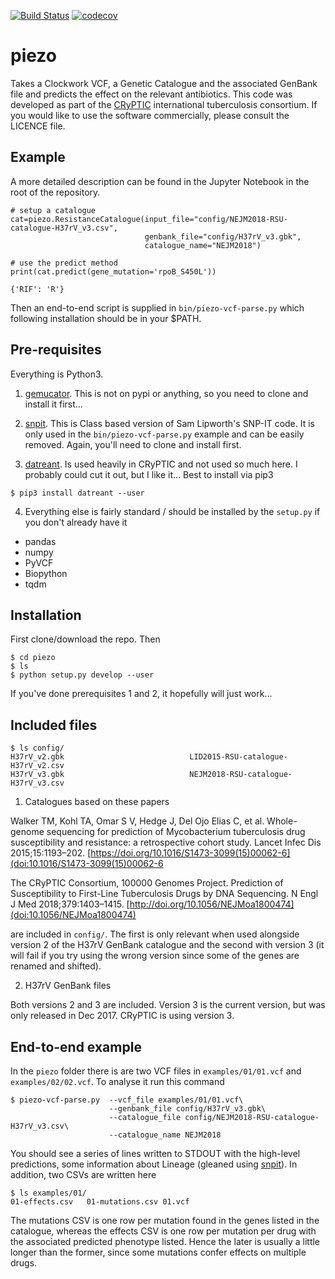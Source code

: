 [![Build Status](https://travis-ci.com/philipwfowler/piezo.svg?branch=develop)](https://travis-ci.com/philipwfowler/piezo) [![codecov](https://codecov.io/gh/philipwfowler/piezo/branch/develop/graph/badge.svg)](https://codecov.io/gh/philipwfowler/piezo)

# piezo

Takes a Clockwork VCF, a Genetic Catalogue and the associated GenBank file and predicts the effect on the relevant antibiotics. This code was developed as part of the [CRyPTIC](http://www.crypticproject.org) international tuberculosis consortium. If you would like to use the software commercially, please consult the LICENCE file.

## Example

A more detailed description can be found in the Jupyter Notebook in the root of the repository.

```
# setup a catalogue
cat=piezo.ResistanceCatalogue(input_file="config/NEJM2018-RSU-catalogue-H37rV_v3.csv",
                              genbank_file="config/H37rV_v3.gbk",
                              catalogue_name="NEJM2018")

# use the predict method
print(cat.predict(gene_mutation='rpoB_S450L'))

{'RIF': 'R'}
```

Then an end-to-end script is supplied in `bin/piezo-vcf-parse.py` which following installation should be in your $PATH.

## Pre-requisites

Everything is Python3.

1. [gemucator](https://github.com/philipwfowler/gemucator). This is not on pypi or anything, so you need to clone and install it first...

2. [snpit](https://github.com/philipwfowler/snpit). This is Class based version of Sam Lipworth's SNP-IT code. It is only used in the `bin/piezo-vcf-parse.py` example and can be easily removed. Again, you'll need to clone and install first.

3. [datreant](https://datreant.readthedocs.io/en/latest/). Is used heavily in CRyPTIC and not used so much here. I probably could cut it out, but I like it... Best to install via pip3

`$ pip3 install datreant --user`

4. Everything else is fairly standard / should be installed by the `setup.py` if you don't already have it
* pandas
* numpy
* PyVCF
* Biopython
* tqdm

## Installation

First clone/download the repo. Then

```
$ cd piezo
$ ls 
$ python setup.py develop --user
```

If you've done prerequisites 1 and 2, it hopefully will just work...

## Included files

```
$ ls config/
H37rV_v2.gbk                            LID2015-RSU-catalogue-H37rV_v2.csv
H37rV_v3.gbk                            NEJM2018-RSU-catalogue-H37rV_v3.csv
```

1. Catalogues based on these papers

Walker TM, Kohl TA, Omar S V, Hedge J, Del Ojo Elias C, et al. Whole-genome sequencing for prediction of Mycobacterium tuberculosis drug susceptibility and resistance: a retrospective cohort study. Lancet Infec Dis 2015;15:1193–202. [https://doi.org/10.1016/S1473-3099(15)00062-6](doi:10.1016/S1473-3099(15)00062-6

The CRyPTIC Consortium, 100000 Genomes Project. Prediction of Susceptibility to First-Line Tuberculosis Drugs by DNA Sequencing. N Engl J Med 2018;379:1403–1415. [http://doi.org/10.1056/NEJMoa1800474](doi:10.1056/NEJMoa1800474)

are included in `config/`. The first is only relevant when used alongside version 2 of the H37rV GenBank catalogue and the second with version 3 (it will fail if you try using the wrong version since some of the genes are renamed and shifted).

2. H37rV GenBank files

Both versions 2 and 3 are included. Version 3 is the current version, but was only released in Dec 2017. CRyPTIC is using version 3.

## End-to-end example

In the `piezo` folder there is are two VCF files in `examples/01/01.vcf` and `examples/02/02.vcf`. To analyse it run this command

```
$ piezo-vcf-parse.py  --vcf_file examples/01/01.vcf\
                      --genbank_file config/H37rV_v3.gbk\
                      --catalogue_file config/NEJM2018-RSU-catalogue-H37rV_v3.csv\
                      --catalogue_name NEJM2018
```

You should see a series of lines written to STDOUT with the high-level predictions, some information about Lineage (gleaned using [snpit](https://github.com/philipwfowler/snpit)). In addition, two CSVs are written here

```
$ ls examples/01/
01-effects.csv   01-mutations.csv 01.vcf
```

The mutations CSV is one row per mutation found in the genes listed in the catalogue, whereas the effects CSV is one row per mutation per drug with the associated predicted phenotype listed. Hence the later is usually a little longer than the former, since some mutations confer effects on multiple drugs.




